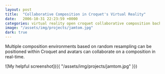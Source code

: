 ```yaml
---
layout: post
title:  "Collaborative Composition in Croquet's Virtual Reality"
date:   2006-10-31 22:23:59 +0000
categories: virtual reality open croquet collaborative composition bachelors
image: "/assets/img/projects/jamtom.jpg"
dark: true
---
```

Multiple composition environments based on random resampling can be positioned within Croquet and avatars can collaborate on a composition in real-time.

![My helpful screenshot]({{ "/assets/img/projects/jamtom.jpg" }})
